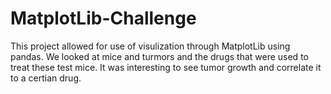 # MatplotLib-Challenge

This project allowed for use of visulization through MatplotLib using pandas.  We looked at mice and turmors and the drugs that were used to treat these test mice.  It was interesting to see tumor growth and correlate it to a certian drug. 